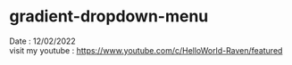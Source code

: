 # gradient-dropdown-menu
Date : 12/02/2022<br/>
visit my youtube : https://www.youtube.com/c/HelloWorld-Raven/featured
<br/><br/>
